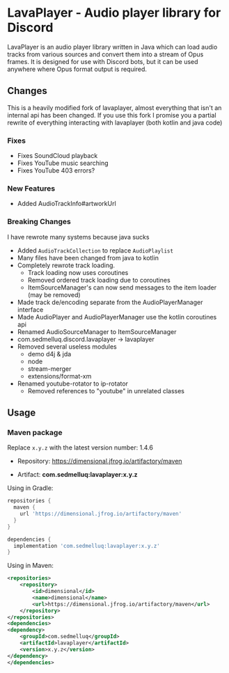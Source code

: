 # LavaPlayer - Audio player library for Discord

LavaPlayer is an audio player library written in Java which can load audio tracks from various sources and convert them
into a stream of Opus frames. It is designed for use with Discord bots, but it can be used anywhere where Opus format
output is required.

## Changes 

This is a heavily modified fork of lavaplayer, almost everything that isn't an internal api has been changed. If you
use this fork I promise you a partial rewrite of everything interacting with lavaplayer (both kotlin and java code)

### Fixes

- Fixes SoundCloud playback
- Fixes YouTube music searching
- Fixes YouTube 403 errors?

### New Features

- Added AudioTrackInfo#artworkUrl

### Breaking Changes

I have rewrote many systems because java sucks 

- Added `AudioTrackCollection` to replace `AudioPlaylist`
- Many files have been changed from java to kotlin
- Completely rewrote track loading.
  - Track loading now uses coroutines
  - Removed ordered track loading due to coroutines 
  - ItemSourceManager's can now send messages to the item loader (may be removed)
- Made track de/encoding separate from the AudioPlayerManager interface
- Made AudioPlayer and AudioPlayerManager use the kotlin coroutines api
- Renamed AudioSourceManager to ItemSourceManager
- com.sedmelluq.discord.lavaplayer -> lavaplayer
- Removed several useless modules
  - demo d4j & jda
  - node
  - stream-merger
  - extensions/format-xm
- Renamed youtube-rotator to ip-rotator
  - Removed references to "youtube" in unrelated classes

[comment]: <> (**Please read the [FAQ]&#40;FAQ.md&#41; in case of issues.**)

## Usage

### Maven package

Replace `x.y.z` with the latest version number: 1.4.6

* Repository: https://dimensional.jfrog.io/artifactory/maven

* Artifact: **com.sedmelluq:lavaplayer:x.y.z**

Using in Gradle:

```gradle
repositories {
  maven {
    url 'https://dimensional.jfrog.io/artifactory/maven'
  }
}

dependencies {
  implementation 'com.sedmelluq:lavaplayer:x.y.z'
}
```

Using in Maven:

```xml
<repositories>
    <repository>
        <id>dimensional</id>
        <name>dimensional</name>
        <url>https://dimensional.jfrog.io/artifactory/maven</url>
    </repository>
</repositories>
<dependencies>
<dependency>
    <groupId>com.sedmelluq</groupId>
    <artifactId>lavaplayer</artifactId>
    <version>x.y.z</version>
</dependency>
</dependencies>

```

[comment]: <> (## Supported formats)

[comment]: <> (The set of sources where LavaPlayer can load tracks from is easily extensible, but the ones currently included by)

[comment]: <> (default are:)

[comment]: <> (* YouTube)

[comment]: <> (* SoundCloud)

[comment]: <> (* Bandcamp)

[comment]: <> (* Vimeo)

[comment]: <> (* Twitch streams)

[comment]: <> (* Local files)

[comment]: <> (* HTTP URLs)

[comment]: <> (The file formats that LavaPlayer can currently handle are &#40;relevant for file/url sources&#41;:)

[comment]: <> (* MP3)

[comment]: <> (* FLAC)

[comment]: <> (* WAV)

[comment]: <> (* Matroska/WebM &#40;AAC, Opus or Vorbis codecs&#41;)

[comment]: <> (* MP4/M4A &#40;AAC codec&#41;)

[comment]: <> (* OGG streams &#40;Opus, Vorbis and FLAC codecs&#41;)

[comment]: <> (* AAC streams)

[comment]: <> (* Stream playlists &#40;M3U and PLS&#41;)

[comment]: <> (## Resource usage)

[comment]: <> (What makes LavaPlayer unique is that it handles everything in the same process. Different sources and container formats)

[comment]: <> (are handled in Java, while decoding and encoding of audio are handled by embedded native libraries. This gives it a very)

[comment]: <> (fine-grained control over the resources that it uses, which means a low memory footprint as well as the chance to skip)

[comment]: <> (decoding and encoding steps altogether when the input format matches the output format. Some key things to remember:)

[comment]: <> (* Memory usage is both predictable and low. The amount of memory used per track when testing with YouTube was at most)

[comment]: <> (  350 kilobytes per track plus the off-heap memory for the thread stack, since there is one thread per playing track.)

[comment]: <> (* The most common format used in YouTube is Opus, which matches the exact output format required for Discord. When no)

[comment]: <> (  volume adjustment is applied, the packets from YouTube are directly passed to output, which saves CPU cycles.)

[comment]: <> (* Resource leaks are unlikely because there are no additional processes launched and only one thread per playing track.)

[comment]: <> (  When an audio player is not queried for an user-configured amount of time, then the playing track is aborted and the)

[comment]: <> (  thread cleaned up. This avoids thread leaks even when the audio player is not shut down as it is supposed to.)

[comment]: <> (## Features)

[comment]: <> (#### Precise seeking support)

[comment]: <> (Seeking is supported on all non-stream formats and sources. When a seek is performed on a playing track, the previously)

[comment]: <> (buffered audio samples will be provided until the seek is finished &#40;this is configurable&#41;. When a seek is performed on a)

[comment]: <> (track which has not yet started, it will start immediately from the chosen position.)

[comment]: <> (Due to media containers supporting seeking at different resolutions, the position that a media player can start reading)

[comment]: <> (data from might be several seconds from the location that the user actually wanted to seek to. LavaPlayer handles it by)

[comment]: <> (remembering the position where it was requested to seek to, jumping to the highest position which is not after that and)

[comment]: <> (then ignoring the audio until the actual position that was requested. This provides a millisecond accuracy on seeking.)

[comment]: <> (#### Easy track loading)

[comment]: <> (When creating an instance of an `AudioPlayerManager`, sources where the tracks should be loaded from with it must be)

[comment]: <> (manually registered. When loading tracks, you pass the manager an identifier and a handler which will get asynchronously)

[comment]: <> (called when the result has arrived. The handler has separate methods for receiving resolved tracks, resolved playlists,)

[comment]: <> (exceptions or being notified when nothing was found for the specified identifier.)

[comment]: <> (Since the tracks hold only minimal meta-information &#40;title, author, duration and identifier&#41;, loading playlists does not)

[comment]: <> (usually require the library to check the page of each individual track for sources such as YouTube or SoundCloud. This)

[comment]: <> (makes loading playlists pretty fast.)

[comment]: <> (#### Load balancing)

[comment]: <> (LavaPlayer includes the support for delegating the decoding/encoding/resampling operations to separate nodes running the)

[comment]: <> (lavaplayer-node Spring Boot application. These can be easily enabled by calling:)

[comment]: <> (```java)

[comment]: <> (manager.useRemoteNodes&#40;"somehost:8080","otherhost:8080"&#41;)

[comment]: <> (```)

[comment]: <> (The library will automatically assign the processing of new tracks to them by selecting a node based on the number of)

[comment]: <> (tracks they are currently processing and the CPU usage of the machine they are running on.)

[comment]: <> (#### Extensibility)

[comment]: <> (Any source that implements the `AudioSourceManager` interface can be registered to the player manager. These can be)

[comment]: <> (custom sources using either some of the supported containers and codecs or defining a totally new way the tracks are)

[comment]: <> (actually executed, such as delegating it to another process, should the set of formats supported by LavaPlayer by)

[comment]: <> (default not be enough.)

[comment]: <> (## Usage)

[comment]: <> (#### Creating an audio player manager)

[comment]: <> (First thing you have to do when using the library is to create a `DefaultAudioPlayerManager` and then configure it to)

[comment]: <> (use the settings and sources you want. Here is a sample:)

[comment]: <> (```java)

[comment]: <> (AudioPlayerManager playerManager=new DefaultAudioPlayerManager&#40;&#41;;)

[comment]: <> (    AudioSourceManagers.registerRemoteSources&#40;playerManager&#41;;)

[comment]: <> (```)

[comment]: <> (There are various configuration settings that can be modified:)

[comment]: <> (* Opus encoding and resampling quality settings.)

[comment]: <> (* Frame buffer duration: how much of audio is buffered in advance.)

[comment]: <> (* Stuck track threshold: when no data from a playing track comes in the specified time, an event is sent.)

[comment]: <> (* Abandoned player cleanup threshold: when the player is not queried in the specified amount of time, it is stopped.)

[comment]: <> (* Garbage collection monitoring: logs statistics of garbage collection pauses every 2 minutes. If the pauses are long)

[comment]: <> (  enough to cause a stutter in the audio, it will be logged with a warning level, so you could take action to optimize)

[comment]: <> (  your GC settings.)

[comment]: <> (If possible, you should use a single instance of a player manager for your whole application. A player manager manages)

[comment]: <> (several thread pools which make no sense to duplicate.)

[comment]: <> (#### Creating an audio player)

[comment]: <> (Once you have a player manager, you can create players from it. Generally you would want to create a player per every)

[comment]: <> (different target you might want to separately stream audio to. It is totally fine to create them even if they are)

[comment]: <> (unlikely to be used, as they do not use any resources on their own without an active track.)

[comment]: <> (Creating a player is rather simple:)

[comment]: <> (```java)

[comment]: <> (AudioPlayer player=playerManager.createPlayer&#40;&#41;;)

[comment]: <> (```)

[comment]: <> (Once you have an instance of an audio player, you need some way to receive events from it. For that you should register)

[comment]: <> (a listener to it which either extends the `AudioEventAdapter` class or implements `AudioEventListener`. Since that)

[comment]: <> (listener receives the events for starting and ending tracks, it makes sense to also make it responsible for scheduling)

[comment]: <> (tracks. Assuming `TrackScheduler` is a class that implements `AudioEventListener`:)

[comment]: <> (```java)

[comment]: <> (TrackScheduler trackScheduler=new TrackScheduler&#40;player&#41;;)

[comment]: <> (    player.addListener&#40;trackScheduler&#41;;)

[comment]: <> (```)

[comment]: <> (Now you have an audio player capable of playing instances of `AudioTrack`. However, what you don't have is audio tracks,)

[comment]: <> (which are the next things you have to obtain.)

[comment]: <> (#### Loading audio tracks)

[comment]: <> (To load a track, you have to call either the `loadItem` or `loadItemOrdered` method of an `AudioPlayerManager`)

[comment]: <> (. `loadItem` takes an identifier parameter and a load handler parameter. The identifier is a piece of text that should)

[comment]: <> (identify the track for some source. For example if it is a YouTube video ID, then YouTube source manager will load it,)

[comment]: <> (if it is a file path then the local file source will load it. The handler parameter is an instance)

[comment]: <> (of `AudioLoadResultHandler`, which has separate methods for different results of the loading process. You can either)

[comment]: <> (have a dedicated class for this or you can simply pass it an anonymous class as in the next example:)

[comment]: <> (```java)

[comment]: <> (ItemLoader loader = playerManager.createItemLoader&#40;identifier&#41;;)

[comment]: <> (loader.setResultHandler&#40;new ItemLoadResultAdapter&#40;&#41;{)

[comment]: <> (    @Override)

[comment]: <> (    public void onTrackLoaded&#40;AudioTrack track&#41;{)

[comment]: <> (        trackScheduler.queue&#40;track&#41;;)

[comment]: <> (    })

[comment]: <> (    @Override)

[comment]: <> (    public void onCollectionLoaded&#40;AudioTrackCollection collection&#41;{)

[comment]: <> (        for&#40;AudioTrack track : collection.getTracks&#40;&#41;&#41;{)

[comment]: <> (            trackScheduler.queue&#40;track&#41;;)

[comment]: <> (        })

[comment]: <> (    })

[comment]: <> (    @Override)

[comment]: <> (    public void noMatches&#40;&#41;{)

[comment]: <> (        // Notify the user that we've got nothing)

[comment]: <> (    })

[comment]: <> (    @Override)

[comment]: <> (    public void loadFailed&#40;FriendlyException throwable&#41;{)

[comment]: <> (        // Notify the user that everything exploded)

[comment]: <> (    })

[comment]: <> (}&#41;;)

[comment]: <> (loader.loadAsync&#40;&#41;;)

[comment]: <> (```)

[comment]: <> (Most of these methods are rather obvious. In addition to everything exploding, `loadFailed` will also be called for)

[comment]: <> (example when a YouTube track is blocked or not available in your area. The `FriendlyException` class has a field)

[comment]: <> (called `severity`. If the value of this is `COMMON`, then it means that the reason is definitely not a bug or a network)

[comment]: <> (issue, but because the track is not available, such as the YouTube blocked video example. These message in this case can)

[comment]: <> (simply be forwarded as is to the user.)

[comment]: <> (The other method for loading tracks, `loadItemOrdered` is for cases where you want the tracks to be loaded in order for)

[comment]: <> (example within one player. `loadItemOrdered` takes an ordering channel key as the first parameter, which is simply any)

[comment]: <> (object which remains the same for all the requests that should be loaded in the same ordered queue. The most common use)

[comment]: <> (would probably be to just pass it the `AudioPlayer` instance that the loaded tracks will be queued for.)

[comment]: <> (#### Playing audio tracks)

[comment]: <> (In the previous example I did not actually start playing the loaded track yet, but sneakily passed it on to our)

[comment]: <> (fictional `TrackScheduler` class instead. Starting the track is however a trivial thing to do:)

[comment]: <> (```java)

[comment]: <> (player.playTrack&#40;track&#41;;)

[comment]: <> (```)

[comment]: <> (Now the track should be playing, which means buffered for whoever needs it to poll its frames. However, you would need)

[comment]: <> (to somehow react to events, most notably the track finishing, so you could start the next track.)

[comment]: <> (#### Handling events)

[comment]: <> (Events are handled by event handlers added to an `AudioPlayer` instance. The simplest way for creating the handler is to)

[comment]: <> (extend the `AudioEventAdapter` class. Here is a quick description of each of the methods it has, in the context of using)

[comment]: <> (it for a track scheduler:)

[comment]: <> (```java)

[comment]: <> (public class TrackScheduler extends AudioEventAdapter {)

[comment]: <> (    @Override)

[comment]: <> (    public void onPlayerPause&#40;AudioPlayer player&#41; {)

[comment]: <> (        // Player was paused)

[comment]: <> (    })

[comment]: <> (    @Override)

[comment]: <> (    public void onPlayerResume&#40;AudioPlayer player&#41; {)

[comment]: <> (        // Player was resumed)

[comment]: <> (    })

[comment]: <> (    @Override)

[comment]: <> (    public void onTrackStart&#40;AudioPlayer player, AudioTrack track&#41; {)

[comment]: <> (        // A track started playing)

[comment]: <> (    })

[comment]: <> (    @Override)

[comment]: <> (    public void onTrackEnd&#40;AudioPlayer player, AudioTrack track, AudioTrackEndReason endReason&#41; {)

[comment]: <> (        if &#40;endReason.mayStartNext&#41; {)

[comment]: <> (            // Start next track)

[comment]: <> (        })

[comment]: <> (        // endReason == FINISHED: A track finished or died by an exception &#40;mayStartNext = true&#41;.)

[comment]: <> (        // endReason == LOAD_FAILED: Loading of a track failed &#40;mayStartNext = true&#41;.)

[comment]: <> (        // endReason == STOPPED: The player was stopped.)

[comment]: <> (        // endReason == REPLACED: Another track started playing while this had not finished)

[comment]: <> (        // endReason == CLEANUP: Player hasn't been queried for a while, if you want you can put a)

[comment]: <> (        //                       clone of this back to your queue)

[comment]: <> (    })

[comment]: <> (    @Override)

[comment]: <> (    public void onTrackException&#40;AudioPlayer player, AudioTrack track, FriendlyException exception&#41; {)

[comment]: <> (        // An already playing track threw an exception &#40;track end event will still be received separately&#41;)

[comment]: <> (    })

[comment]: <> (    @Override)

[comment]: <> (    public void onTrackStuck&#40;AudioPlayer player, AudioTrack track, long thresholdMs&#41; {)

[comment]: <> (        // Audio track has been unable to provide us any audio, might want to just start a new track)

[comment]: <> (    })

[comment]: <> (})

[comment]: <> (```)

[comment]: <> (#### JDA integration)

[comment]: <> (To use it with JDA 4, you would need an instance of `AudioSendHandler`. There is only the slight difference of no)

[comment]: <> (separate `canProvide` and `provide` methods in `AudioPlayer`, so the wrapper for this is simple:)

[comment]: <> (```java)

[comment]: <> (public class AudioPlayerSendHandler implements AudioSendHandler {)

[comment]: <> (    private final AudioPlayer audioPlayer;)

[comment]: <> (    private AudioFrame lastFrame;)

[comment]: <> (    public AudioPlayerSendHandler&#40;AudioPlayer audioPlayer&#41; {)

[comment]: <> (        this.audioPlayer = audioPlayer;)

[comment]: <> (    })

[comment]: <> (    @Override)

[comment]: <> (    public boolean canProvide&#40;&#41; {)

[comment]: <> (        lastFrame = audioPlayer.provide&#40;&#41;;)

[comment]: <> (        return lastFrame != null;)

[comment]: <> (    })

[comment]: <> (    @Override)

[comment]: <> (    public ByteBuffer provide20MsAudio&#40;&#41; {)

[comment]: <> (        return ByteBuffer.wrap&#40;lastFrame.getData&#40;&#41;&#41;;)

[comment]: <> (    })

[comment]: <> (    @Override)

[comment]: <> (    public boolean isOpus&#40;&#41; {)

[comment]: <> (        return true;)

[comment]: <> (    })

[comment]: <> (})

[comment]: <> (```)
